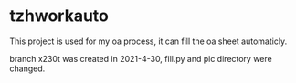 # tzhworkauto

This project is used for my oa process, it can fill the oa sheet automaticly.

branch x230t was created in 2021-4-30, fill.py and pic directory were changed.
